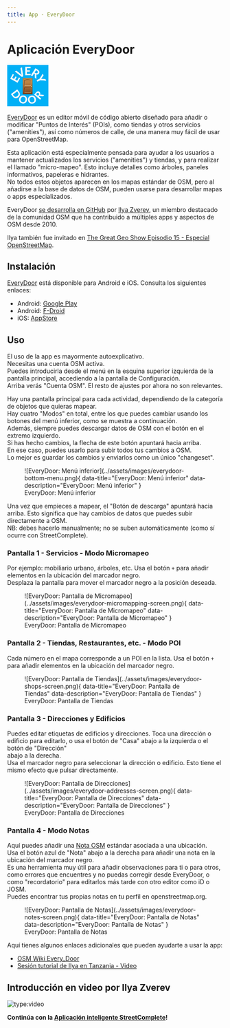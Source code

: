 ```yaml
---
title: App - EveryDoor
---
```


# Aplicación EveryDoor

![Logo](../assets/images/everydoor-logo.png)

[EveryDoor](https://every-door.app/) es un editor móvil de código abierto diseñado para añadir o modificar "Puntos de Interés" (POIs), 
como tiendas y otros servicios ("amenities"), así como números de calle, de una manera muy fácil de usar para OpenStreetMap.

Esta aplicación está especialmente pensada para ayudar a los usuarios a mantener actualizados los servicios ("amenities") y tiendas, 
y para realizar el llamado "micro-mapeo". Esto incluye detalles como árboles, paneles informativos, papeleras e hidrantes.  
No todos estos objetos aparecen en los mapas estándar de OSM, pero al añadirse a la base de datos de OSM, pueden usarse para desarrollar mapas o apps especializados.

EveryDoor [se desarrolla en GitHub](https://github.com/zverik/every_door) por [Ilya Zverev](https://www.openstreetmap.org/user/Zverik), 
un miembro destacado de la comunidad OSM que ha contribuido a múltiples apps y aspectos de OSM desde 2010.

Ilya también fue invitado en [The Great Geo Show Episodio 15 - Especial OpenStreetMap](https://tv.osgeo.nl/episode/episode-0015/).

## Instalación

[EveryDoor](https://every-door.app/) está disponible para Android e iOS. Consulta los siguientes enlaces:

* Android: [Google Play](https://play.google.com/store/apps/details?id=info.zverev.ilya.every_door)
* Android: [F-Droid](https://f-droid.org/packages/info.zverev.ilya.every_door/)
* iOS: [AppStore](https://apps.apple.com/app/every-door/id1621945342)

## Uso

El uso de la app es mayormente autoexplicativo.  
Necesitas una cuenta OSM activa.  
Puedes introducirla desde el menú en la esquina superior izquierda de la pantalla principal, accediendo a la pantalla de Configuración.  
Arriba verás "Cuenta OSM". El resto de ajustes por ahora no son relevantes.

Hay una pantalla principal para cada actividad, dependiendo de la categoría de objetos que quieras mapear.  
Hay cuatro "Modos" en total, entre los que puedes cambiar usando los botones del menú inferior, como se muestra a continuación.  
Además, siempre puedes descargar datos de OSM con el botón en el extremo izquierdo.  
Si has hecho cambios, la flecha de este botón apuntará hacia arriba.  
En ese caso, puedes usarlo para subir todos tus cambios a OSM.  
Lo mejor es guardar los cambios y enviarlos como un único "changeset".

<figure markdown>
![EveryDoor: Menú inferior](../assets/images/everydoor-bottom-menu.png){ data-title="EveryDoor: Menú inferior" data-description="EveryDoor: Menú inferior" }
<figcaption>EveryDoor: Menú inferior</figcaption>
</figure>

Una vez que empieces a mapear, el "Botón de descarga" apuntará hacia arriba. Esto significa que hay cambios de datos que puedes subir directamente a OSM.  
NB: debes hacerlo manualmente; no se suben automáticamente (como sí ocurre con StreetComplete).

### Pantalla 1 - Servicios - Modo Micromapeo

Por ejemplo: mobiliario urbano, árboles, etc. Usa el botón `+` para añadir elementos en la ubicación del marcador negro.  
Desplaza la pantalla para mover el marcador negro a la posición deseada.

<figure markdown>
![EveryDoor: Pantalla de Micromapeo](../assets/images/everydoor-micromapping-screen.png){ data-title="EveryDoor: Pantalla de Micromapeo" data-description="EveryDoor: Pantalla de Micromapeo" }
<figcaption>EveryDoor: Pantalla de Micromapeo</figcaption>
</figure>

### Pantalla 2 - Tiendas, Restaurantes, etc. - Modo POI

Cada número en el mapa corresponde a un POI en la lista. Usa el botón `+` para añadir elementos en la ubicación del marcador negro.

<figure markdown>
![EveryDoor: Pantalla de Tiendas](../assets/images/everydoor-shops-screen.png){ data-title="EveryDoor: Pantalla de Tiendas" data-description="EveryDoor: Pantalla de Tiendas" }
<figcaption>EveryDoor: Pantalla de Tiendas</figcaption>
</figure>

### Pantalla 3 - Direcciones y Edificios

Puedes editar etiquetas de edificios y direcciones. Toca una dirección o edificio para editarlo, o usa el botón de "Casa" abajo a la izquierda o el botón de "Dirección"  
abajo a la derecha.  
Usa el marcador negro para seleccionar la dirección o edificio. Esto tiene el mismo efecto que pulsar directamente.

<figure markdown>
![EveryDoor: Pantalla de Direcciones](../assets/images/everydoor-addresses-screen.png){ data-title="EveryDoor: Pantalla de Direcciones" data-description="EveryDoor: Pantalla de Direcciones" }
<figcaption>EveryDoor: Pantalla de Direcciones</figcaption>
</figure>

### Pantalla 4 - Modo Notas

Aquí puedes añadir una [Nota OSM](https://wiki.openstreetmap.org/wiki/Notes) estándar asociada a una ubicación.  
Usa el botón azul de "Nota" abajo a la derecha para añadir una nota en la ubicación del marcador negro.  
Es una herramienta muy útil para añadir observaciones para ti o para otros, como errores que encuentres y no puedas corregir desde EveryDoor, o como "recordatorio" para editarlos más tarde con otro editor como iD o JOSM.  
Puedes encontrar tus propias notas en tu perfil en openstreetmap.org.

<figure markdown>
![EveryDoor: Pantalla de Notas](../assets/images/everydoor-notes-screen.png){ data-title="EveryDoor: Pantalla de Notas" data-description="EveryDoor: Pantalla de Notas" }
<figcaption>EveryDoor: Pantalla de Notas</figcaption>
</figure>

Aquí tienes algunos enlaces adicionales que pueden ayudarte a usar la app:

* [OSM Wiki Every_Door](https://wiki.openstreetmap.org/wiki/Every_Door)  
* [Sesión tutorial de Ilya en Tanzania - Video](https://www.youtube.com/watch?v=q7OscecqUJY)

## Introducción en video por Ilya Zverev

![type:video](https://www.youtube.com/embed/oQao9KgC5f8)

**Continúa con la [Aplicación inteligente StreetComplete](streetcomplete.md)!**